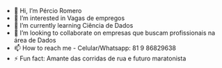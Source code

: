 - 👋 Hi, I’m Pércio Romero
- 👀 I’m interested in Vagas de empregos
- 🌱 I’m currently learning Ciência de Dados
- 💞️ I’m looking to collaborate on empresas que buscam profissionais na área de Dados
- 📫 How to reach me - Celular/Whatsapp: 81 9 86829638
- ⚡ Fun fact: Amante das corridas de rua e futuro maratonista 

<!---
romero1992/romero1992 is a ✨ special ✨ repository because its `README.md` (this file) appears on your GitHub profile.
You can click the Preview link to take a look at your changes.
--->
